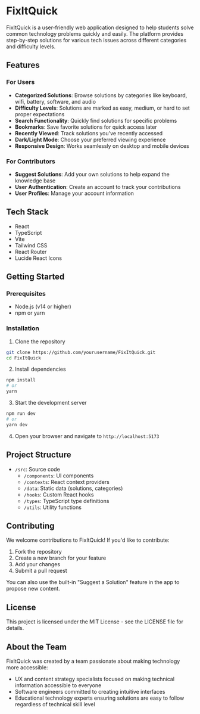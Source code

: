 # FixItQuick

FixItQuick is a user-friendly web application designed to help students solve common technology problems quickly and easily. The platform provides step-by-step solutions for various tech issues across different categories and difficulty levels.

## Features

### For Users

- **Categorized Solutions**: Browse solutions by categories like keyboard, wifi, battery, software, and audio
- **Difficulty Levels**: Solutions are marked as easy, medium, or hard to set proper expectations
- **Search Functionality**: Quickly find solutions for specific problems
- **Bookmarks**: Save favorite solutions for quick access later
- **Recently Viewed**: Track solutions you've recently accessed
- **Dark/Light Mode**: Choose your preferred viewing experience
- **Responsive Design**: Works seamlessly on desktop and mobile devices

### For Contributors

- **Suggest Solutions**: Add your own solutions to help expand the knowledge base
- **User Authentication**: Create an account to track your contributions
- **User Profiles**: Manage your account information

## Tech Stack

- React
- TypeScript
- Vite
- Tailwind CSS
- React Router
- Lucide React Icons

## Getting Started

### Prerequisites

- Node.js (v14 or higher)
- npm or yarn

### Installation

1. Clone the repository

```bash
git clone https://github.com/yourusername/FixItQuick.git
cd FixItQuick
```

2. Install dependencies

```bash
npm install
# or
yarn
```

3. Start the development server

```bash
npm run dev
# or
yarn dev
```

4. Open your browser and navigate to `http://localhost:5173`

## Project Structure

- `/src`: Source code
  - `/components`: UI components
  - `/contexts`: React context providers
  - `/data`: Static data (solutions, categories)
  - `/hooks`: Custom React hooks
  - `/types`: TypeScript type definitions
  - `/utils`: Utility functions

## Contributing

We welcome contributions to FixItQuick! If you'd like to contribute:

1. Fork the repository
2. Create a new branch for your feature
3. Add your changes
4. Submit a pull request

You can also use the built-in "Suggest a Solution" feature in the app to propose new content.

## License

This project is licensed under the MIT License - see the LICENSE file for details.

## About the Team

FixItQuick was created by a team passionate about making technology more accessible:

- UX and content strategy specialists focused on making technical information accessible to everyone
- Software engineers committed to creating intuitive interfaces
- Educational technology experts ensuring solutions are easy to follow regardless of technical skill level
